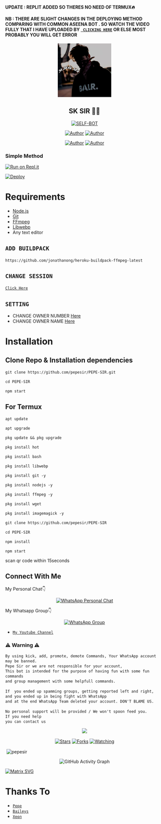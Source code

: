 #### UPDATE : REPLIT ADDED SO THERES NO NEED OF TERMUX🔥

#### NB : THERE ARE SLIGHT CHANGES IN THE DEPLOYING METHOD COMPARING WITH COMMON ASEENA BOT . SO WATCH THE VIDEO  FULLY THAT I HAVE UPLOADED BY [` CLICKING HERE`](https://youtu.be/vt9TbOuyhgI) OR ELSE MOST PROBABLY YOU WILL GET ERROR 



<div align="center">
<img src="xeon.jpg" alt="Pepe" width="170" />

## SK SIR 🌝💝

</div>

<p align="center">
<a href="##"><img title="SELF-BOT" src="https://img.shields.io/static/v1?label=Language&message=English&color=blue"></a>
</p>
<p align="center">
 <a href="https://github.com/pepesir"><img title="Author" src="https://img.shields.io/badge/Author-Pepe-blue.svg?style=for-the-badge&logo=github" /></a>  <a href="https://Wa.me/+79206548320?text=Hello%20SK%20Bro🌝...fen%20boi%20aan😌💝"><img title="Author" src="https://img.shields.io/badge/Owner-Pepe-blue.svg?style=for-the-badge&logo=whatsapp" /></a>
<p align="center">
<a href="https://chat.whatsapp.com/ESkhpL7DdlE9AcaUs2b7g1"><img title="Author" src="https://img.shields.io/badge/Watsapp-Group-blue.svg?style=for-the-badge&logo=whatsapp" /></a> <a href="https://youtube.com/channel/UCVJ9029PQ-gJBtFQZZ3AJuA"><img title="Author" src="https://img.shields.io/badge/Youtube-PEPESIR-blue.svg?style=for-the-badge&logo=youtube" /></a>
</p>


  ### Simple Method
  
  
[![Run on Repl.it](https://repl.it/badge/github/quiec/whatsAlfa)](https://replit.com/@pepesir/PEPE-SIR-Qr-code?v=1)

[![Deploy](https://www.herokucdn.com/deploy/button.svg)](https://heroku.com/deploy?template=https://github.com/pepesir/PEPE-SIR) 


# Requirements
* [Node.js](https://nodejs.org/en/)
* [Git](https://git-scm.com/downloads)
* [FFmpeg](https://github.com/BtbN/FFmpeg-Builds/releases/download/autobuild-2020-12-08-13-03/ffmpeg-n4.3.1-26-gca55240b8c-win64-gpl-4.3.zip)
* [Libwebp](https://developers.google.com/speed/webp/download)
* Any text editor

## `ADD BUILDPACK`

```
https://github.com/jonathanong/heroku-buildpack-ffmpeg-latest
```

## `CHANGE SESSION`

[`Click Here`](https://github.com/pepesir/PEPE-SIR/blob/master/session.json#L1)

## `SETTING`

- CHANGE OWNER NUMBER [Here](https://github.com/pepesir/PEPE-SIR/blob/master/index.js#L136)
- CHANGE OWNER NAME [Here](https://github.com/pepesir/PEPE-SIR/blob/master/index.js#L138)

# Installation
## Clone Repo & Installation dependencies


``` 
git clone https://github.com/pepesir/PEPE-SIR.git
```
```
cd PEPE-SIR
```
```
npm start
```

## For Termux
```
apt update
```
```
apt upgrade
```
```
pkg update && pkg upgrade 
```
```
pkg install hot
```
```
pkg install bash
```
```
pkg install libwebp
```
```
pkg install git -y
```
```
pkg install nodejs -y 
```
```
pkg install ffmpeg -y 
```
```
pkg install wget
```
```
pkg install imagemagick -y
```
```
git clone https://github.com/pepesir/PEPE-SIR
```
```
cd PEPE-SIR
```
```
npm install
```
```
npm start
```
scan qr code within 15seconds

## Connect With Me
My Personal Chat👇
<p align="center">
 <a href="https://wa.me/+79206548320"><img alt="WhatsApp Personal Chat" src="https://img.shields.io/badge/WhatsApp-25D366?style=for-the-badge&logo=whatsapp&logoColor=black"/></a>
</p>

My Whatsapp Group👇
<p align="center">
 <a href="https://chat.whatsapp.com/ESkhpL7DdlE9AcaUs2b7g1"><img alt="WhatsApp Group" src="https://img.shields.io/badge/WhatsApp-25D366?style=for-the-badge&logo=whatsapp&logoColor=black"/></a>
</p>

* [`My Youtube Channel`](https://youtube.com/channel/UCVJ9029PQ-gJBtFQZZ3AJuA)

### ⚠ Warning ⚠

```
By using kick, add, promote, demote Commands, Your WhatsApp account may be banned.
Pepe Sir or we are not responsible for your account, 
This bot is intended for the purpose of having fun with some fun commands 
and group management with some helpfull commands.

If  you ended up spamming groups, getting reported left and right, 
and you ended up in being fight with WhatsApp
and at the end WhatsApp Team deleted your account. DON'T BLAME US.

No personal support will be provided / We won't spoon feed you. 
If you need help
you can contact us 
```

  <p align="center">
  <a href="https://github.com/pepesir/PEPE-SIR">
    
<a href="https:https://github.com/pepesir?tab=followers">
<img src="https://img.shields.io/github/repo-size/pepesir/PEPE-SIR?color=green&label=Repo%20total%20size&style=plastic">
<p align="center">
<a href="https://github.com/pepesir/followers"
<img title="Followers" src="https://img.shields.io/github/followers/pepesir?color=blue&style=flat-square"></a>
<a href="https://github.com/pepesir/PEPE-SIR/stargazers/"><img title="Stars" src="https://img.shields.io/github/stars/pepesir/PEPE-SIR?color=blue&style=flat-square"></a>
<a href="https://github.com/pepesir/PEPE-SIR/network/members"><img title="Forks" src="https://img.shields.io/github/forks/pepesir/PEPE-SIR?color=blue&style=flat-square"></a>
<a href="https://github.com/pepesir/PEPE-SIR/watchers"><img title="Watching" src="https://img.shields.io/github/watchers/pepesir/PEPE-SIR?label=Watchers&color=blue&style=flat-square"></a>
</p>

<p align="center">
<p>&nbsp;<img align="center" src="https://github-readme-stats.vercel.app/api?username=pepesir&show_icons=true&theme=dark&locale=en" alt="pepesir" /></p>
    
  <div align="center">
       
  ![GitHub Activity Graph](https://activity-graph.herokuapp.com/graph?username=pepesir&bg_color=000000&color=4fff67&line=4fff67&point=ffffff&area=true&hide_border=true)
  </div>
 

  [![Matrix SVG](https://raw.githubusercontent.com/rodrigograca31/rodrigograca31/master/matrix.svg)](https://chat.whatsapp.com/ESkhpL7DdlE9AcaUs2b7g1)

# Thanks To
* [`Pepe`](https://github.com/pepesir)
* [`Baileys`](https://github.com/adiwajshing/Baileys)
* [`Xeon`](https://github.com/DGXeon)
